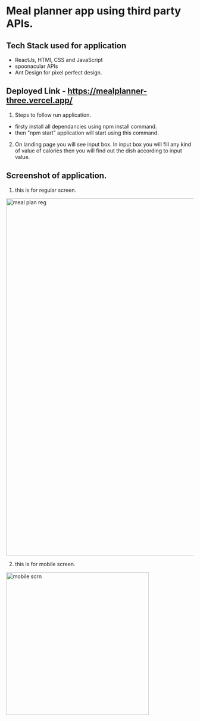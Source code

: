 # Meal planner app using third party APIs.

## Tech Stack used for application
* ReactJs, HTMl, CSS and JavaScript
* spoonacular APIs 
* Ant Design for pixel perfect design.

## Deployed Link - https://mealplanner-three.vercel.app/

1. Steps to follow run application.

* firsty install all dependancies using npm install command.
* then "npm start" application will start using this command.

2. On landing page you will see input box.
In input box you will fill any kind of value of calories then you will find out the dish according to input value.

## Screenshot of application. 

1. this is for regular screen.
<img width="960" alt="meal plan reg" src="https://user-images.githubusercontent.com/87421852/161568932-cf722d8a-7d63-4397-acda-8ac3471fb80e.png">

2. this is for mobile screen.
<img width="383" alt="mobile scrn" src="https://user-images.githubusercontent.com/87421852/161568922-6de5bd93-f5e3-4565-bd16-8c2669f73134.png">